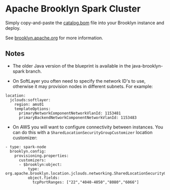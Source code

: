 Apache Brooklyn Spark Cluster
=======

Simply copy-and-paste the [catalog.bom](catalog.bom) file into your Brooklyn instance and deploy.

See [brooklyn.apache.org](http://brooklyn.apache.org/) for more information.

## Notes

* The older Java version of the blueprint is available in the java-brooklyn-spark branch.

* On SoftLayer you often need to specify the network ID's to use,
  otherwise it may provision nodes in different subnets.  For example:

```
location:
  jclouds:softlayer:
    region: ams01
    templateOptions:
      primaryNetworkComponentNetworkVlanId: 1153481
      primaryBackendNetworkComponentNetworkVlanId: 1153483
```

* On AWS you will want to configure connectivity between instances. You can do this with
  a `SharedLocationSecurityGroupCustomizer` location customizer:

```
- type: spark-node
  brooklyn.config:
    provisioning.properties:
      customizers:
      - $brooklyn:object:
          type: org.apache.brooklyn.location.jclouds.networking.SharedLocationSecurityGroupCustomizer
          object.fields:
            tcpPortRanges: ["22","4040-4050","8080","6066"]
```
